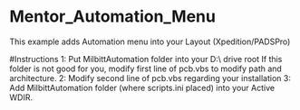 # Mentor_Automation_Menu

This example adds Automation menu into your Layout (Xpedition/PADSPro)

#Instructions
 1: Put MilbittAutomation folder into your D:\ drive root
    If this folder is not good for you, modify first line of pcb.vbs to modify path and architecture.
 2: Modify second line of pcb.vbs regarding your installation
 3: Add MilbittAutomation folder (where scripts.ini placed) into your Active WDIR.

